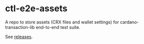 # ctl-e2e-assets
A repo to store assets (CRX files and wallet settings) for cardano-transaction-lib end-to-end test suite.

See [releases](https://github.com/mlabs-haskell/ctl-e2e-assets/releases/).
